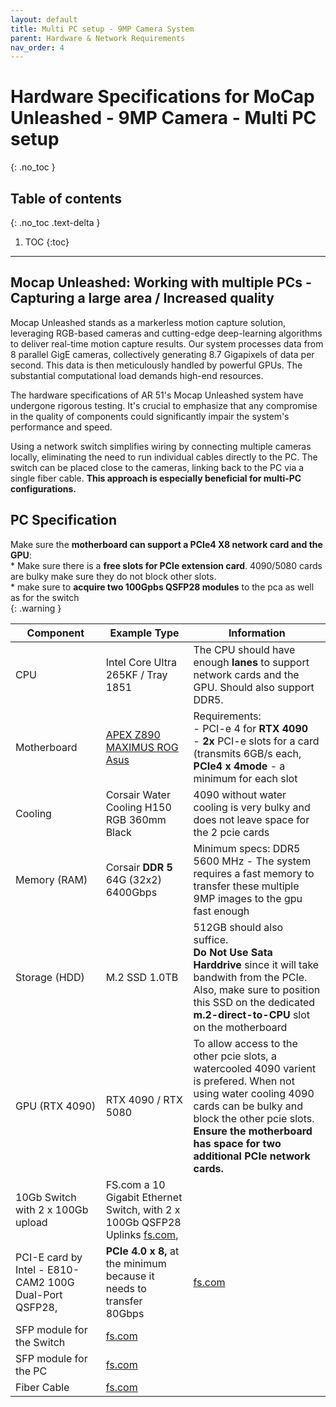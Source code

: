 ```yaml
---
layout: default
title: Multi PC setup - 9MP Camera System
parent: Hardware & Network Requirements
nav_order: 4
---
```


# Hardware Specifications for MoCap Unleashed - 9MP Camera - Multi PC setup
{: .no_toc }

## Table of contents
{: .no_toc .text-delta }

1. TOC
{:toc}

---


## Mocap Unleashed: Working with multiple PCs - Capturing a large area / Increased quality
Mocap Unleashed stands as a markerless motion capture solution, leveraging RGB-based cameras and cutting-edge deep-learning algorithms to deliver real-time motion capture results. Our system processes data from 8 parallel GigE cameras, collectively generating 8.7 Gigapixels of data per second. This data is then meticulously handled by powerful GPUs. The substantial computational load demands high-end resources.

The hardware specifications of AR 51's Mocap Unleashed system have undergone rigorous testing. It's crucial to emphasize that any compromise in the quality of components could significantly impair the system's performance and speed.

Using a network switch simplifies wiring by connecting multiple cameras locally, eliminating the need to run individual cables directly to the PC. 
The switch can be placed close to the cameras, linking back to the PC via a single fiber cable. 
**This approach is especially beneficial for multi-PC configurations.**


## PC Specification
Make sure the **motherboard can support a PCIe4 X8 network card and the GPU**: 
<br> * Make sure there is a **free slots for PCIe extension card**.  4090/5080 cards are bulky make sure they do not block other slots. 
<br> * make sure to **acquire two 100Gpbs QSFP28 modules** to the pca as well as for the switch  
{: .warning }


| Component                                                     | Example Type                                                                                                                                             | Information                                                                                                                                                                                                                                            |
|---------------------------------------------------------------|----------------------------------------------------------------------------------------------------------------------------------------------------------|--------------------------------------------------------------------------------------------------------------------------------------------------------------------------------------------------------------------------------------------------------|
| CPU                                                           | Intel Core Ultra 265KF / Tray 1851                                                                                                                       | The CPU should have enough **lanes** to support network cards and the GPU. Should also support DDR5.                                                                                                                                                   |
| Motherboard                                                   | [APEX Z890 MAXIMUS ROG Asus](https://rog.asus.com/motherboards/rog-maximus/rog-maximus-z890-apex/spec/)                                                  | Requirements:  <br> - PCI-e 4 for **RTX 4090** <br> - **2x** PCI-e slots for a card (transmits 6GB/s each, **PCIe4 x 4mode** - a minimum for each slot                                                                                                 |
| Cooling                                                       | Corsair Water Cooling H150 RGB 360mm Black                                                                                                               | 4090 without water cooling is very bulky and does not leave space for the 2 pcie cards                                                                                                                                                                 |
| Memory (RAM)                                                  | Corsair **DDR 5** 64G (32x2) 6400Gbps                                                                                                                    | Minimum specs: DDR5 5600 MHz   - The system requires a fast memory to transfer these multiple 9MP images to the gpu fast enough                                                                                                                        |
| Storage (HDD)                                                 | M.2 SSD 1.0TB                                                                                                                                            | 512GB should also suffice.  <br> **Do Not Use Sata Harddrive** since it will take bandwith from the PCIe.   <br> Also, make sure to position this SSD on the dedicated **m.2-direct-to-CPU** slot on the motherboard                                   |
| GPU (RTX 4090)                                                | RTX 4090      /    RTX 5080                                                                                                                              | To allow access to the other pcie slots, a watercooled 4090 varient is prefered. When not using water cooling 4090 cards can be bulky and block the other pcie slots. <br> **Ensure the motherboard has space for two additional PCIe network cards.** |
| 10Gb Switch with 2 x 100Gb upload                             | FS.com a 10 Gigabit Ethernet Switch, with 2 x 100Gb QSFP28 Uplinks   [fs.com](https://www.fs.com/products/240831.html?attribute=105744&id=3844337), <br> 
| PCI-E card by Intel - E810-CAM2 100G Dual-Port QSFP28,        | **PCIe 4.0 x 8,** at the minimum because it needs to transfer 80Gbps                                                                                     | [fs.com](https://www.fs.com/products/141788.html?now_cid=4253)
| SFP module for the Switch                                     | [fs.com](https://www.fs.com/products/166442.html)                                                                                                        
| SFP module for the PC                                         | [fs.com](https://www.fs.com/products/35182.html)                                                                                                         
| Fiber Cable                                                   | [fs.com](https://www.fs.com/products/69009.html)                                                                                                         | 


